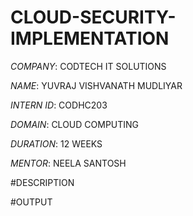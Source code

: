 # CLOUD-SECURITY-IMPLEMENTATION

*COMPANY*: CODTECH IT SOLUTIONS

*NAME*: YUVRAJ VISHVANATH MUDLIYAR

*INTERN ID*: CODHC203

*DOMAIN*: CLOUD COMPUTING

*DURATION*: 12 WEEKS

*MENTOR*: NEELA SANTOSH

#DESCRIPTION

#OUTPUT
